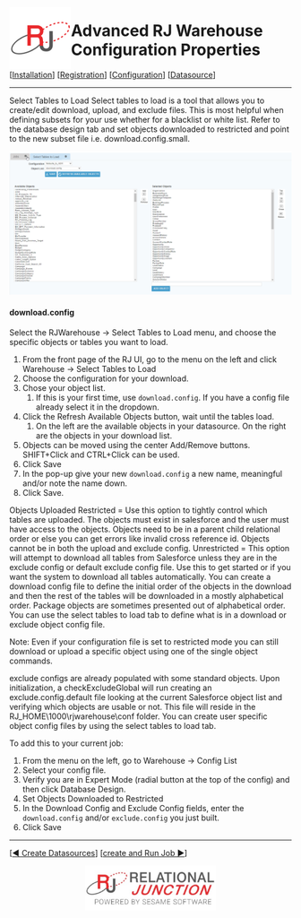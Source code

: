  <a href="http://www.sesamesoftware.com"><img align=left src="../images/RJOrbit110x110.png"></img></a>

# Advanced RJ Warehouse Configuration Properties

[[Installation](installguide.md)] [[Registration](RegistrationGuide.md)] [[Configuration](configurationGuide.md)] [[Datasource](DatasourceGuide.md)]

---

Select Tables to Load
Select tables to load is a tool that allows you to create/edit download, upload, and exclude files. This is most helpful when defining subsets for your use whether for a blacklist or white list. Refer to the database design tab and set objects downloaded to restricted and point to the new subset file i.e. download.config.small.


![Select Tables to Load Menu, NetSuite Example](../images/selecttablestoload.png)

#### download.config

Select the RJWarehouse → Select Tables to Load menu, and choose the specific objects or tables you want to load.

1. From the front page of the RJ UI, go to the menu on the left and click Warehouse &rarr; Select Tables to Load
2. Choose the configuration for your download.
3. Chose your object list.
   1. If this is your first time, use ```download.config```. If you have a config file already select it in the dropdown.
4. Click the Refresh Available Objects button, wait until the tables load.
   1. On the left are the available objects in your datasource. On the right are the objects in your download list.
5. Objects can be moved using the center Add/Remove buttons. SHIFT+Click and CTRL+Click can be used.
6. Click Save
7. In the pop-up give your new ```download.config``` a new name, meaningful and/or note the name down.
8. Click Save.



Objects Uploaded
Restricted = Use this option to tightly control which tables are uploaded. The objects must exist in salesforce and the user must have access to the objects. Objects need to be in a parent child relational order or else you can get errors like invalid cross reference id. Objects cannot be in both the upload and exclude config.
Unrestricted = This option will attempt to download all tables from Salesforce unless they are in the exclude config or default exclude config file. Use this to get started or if you want the system to download all tables automatically. You can create a download config file to define the initial order of the objects in the download and then the rest of the tables will be downloaded in a mostly alphabetical order. Package objects are sometimes presented out of alphabetical order.
You can use the select tables to load tab to define what is in a download or exclude object config file.

Note: Even if your configuration file is set to restricted mode you can still download or upload a specific object using one of the single object commands.

exclude configs are already populated with some standard objects.  Upon initialization, a checkExcludeGlobal will run creating an exclude.config.default file looking at the current Salesforce object list and verifying which objects are usable or not.  This file will reside in the RJ_HOME\1000\rjwarehouse\conf folder. You can create user specific object config files by using the select tables to load tab.

To add this to your current job:

1. From the menu on the left, go to Warehouse &rarr; Config List
2. Select your config file.
3. Verify you are in Expert Mode (radial button at the top of the config) and then click Database Design.
4. Set Objects Downloaded to Restricted
5.  In the Download Config and Exclude Config fields, enter the ```download.config``` and/or ```exclude.config``` you just built.
6.  Click Save




---

[[&#9664; Create Datasources](DatasourceGuide.md)] [[create and Run Job &#9654;](JobSetup.md)]

<p align="center" >  <a href="http://www.sesamesoftware.com"><img align=center src="../images/poweredBy.png" height="80px"></img></a> </p>
